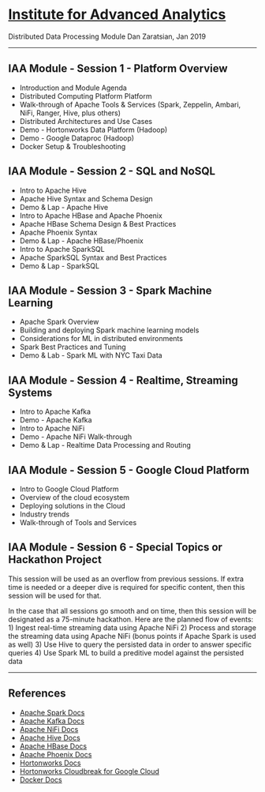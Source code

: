 # [Institute for Advanced Analytics](https://analytics.ncsu.edu/)
Distributed Data Processing Module
Dan Zaratsian, Jan 2019

-----------------

## IAA Module - Session 1 - Platform Overview
* Introduction and Module Agenda
* Distributed Computing Platform Platform
* Walk-through of Apache Tools & Services (Spark, Zeppelin, Ambari, NiFi, Ranger, Hive, plus others)
* Distributed Architectures and Use Cases
* Demo - Hortonworks Data Platform (Hadoop)
* Demo - Google Dataproc (Hadoop)
* Docker Setup & Troubleshooting

## IAA Module - Session 2 - SQL and NoSQL
* Intro to Apache Hive
* Apache Hive Syntax and Schema Design
* Demo & Lap - Apache Hive
* Intro to Apache HBase and Apache Phoenix
* Apache HBase Schema Design & Best Practices
* Apache Phoenix Syntax
* Demo & Lap - Apache HBase/Phoenix
* Intro to Apache SparkSQL
* Apache SparkSQL Syntax and Best Practices
* Demo & Lap - SparkSQL

## IAA Module - Session 3 - Spark Machine Learning
* Apache Spark Overview
* Building and deploying Spark machine learning models
* Considerations for ML in distributed environments 
* Spark Best Practices and Tuning
* Demo & Lab - Spark ML with NYC Taxi Data

## IAA Module - Session 4 - Realtime, Streaming Systems
* Intro to Apache Kafka
* Demo - Apache Kafka
* Intro to Apache NiFi
* Demo - Apache NiFi Walk-through
* Demo & Lap - Realtime Data Processing and Routing

## IAA Module - Session 5 - Google Cloud Platform
* Intro to Google Cloud Platform
* Overview of the cloud ecosystem
* Deploying solutions in the Cloud 
* Industry trends 
* Walk-through of Tools and Services

## IAA Module - Session 6 - Special Topics or Hackathon Project
This session will be used as an overflow from previous sessions. If extra time is needed 
or a deeper dive is required for specific content, then this session will be used for that. 

In the case that all sessions go smooth and on time, then this session will be designated 
as a 75-minute hackathon. Here are the planned flow of events:
    1) Ingest real-time streaming data using Apache NiFi
    2) Process and storage the streaming data using Apache NiFi (bonus points if Apache Spark is used as well)
    3) Use Hive to query the persisted data in order to answer specific queries
    4) Use Spark ML to build a preditive model against the persisted data

-----------------

## References
* [Apache Spark Docs](https://spark.apache.org/docs/latest/)
* [Apache Kafka Docs](https://kafka.apache.org/20/documentation.html)
* [Apache NiFi Docs](https://nifi.apache.org/docs.html)
* [Apache Hive Docs](https://cwiki.apache.org/confluence/display/Hive/GettingStarted)
* [Apache HBase Docs](https://hbase.apache.org/book.html)
* [Apache Phoenix Docs](https://phoenix.apache.org/)
* [Hortonworks Docs](https://docs.hortonworks.com/)
* [Hortonworks Cloudbreak for Google Cloud](https://docs.hortonworks.com/HDPDocuments/Cloudbreak/Cloudbreak-2.7.2/content/gcp-quick/index.html)
* [Docker Docs](https://docs.docker.com/)
